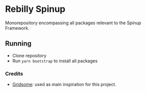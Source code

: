 # Rebilly Spinup

Monorepository encompassing all packages relevant to the Spinup Framework.

## Running

- Clone repository
- Run `yarn bootstrap` to install all packages

### Credits
- [Gridsome](https://github.com/gridsome/gridsome): used as main inspiration for this project.
